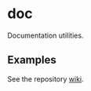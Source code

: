 # doc

Documentation utilities.

## Examples

See the repository [wiki](https://github.com/stharrold/doc/wiki).
